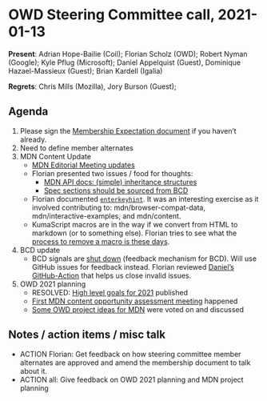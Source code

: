 # OWD Steering Committee call, 2021-01-13

**Present**:  Adrian Hope-Bailie (Coil); Florian Scholz (OWD); Robert Nyman (Google); Kyle Pflug (Microsoft); Daniel Appelquist (Guest), Dominique Hazael-Massieux (Guest); Brian Kardell (Igalia)

**Regrets**: Chris Mills (Mozilla), Jory Burson (Guest);

## Agenda

1. Please sign the [Membership Expectation document](https://github.com/openwebdocs/project/blob/main/steering-committee/membership-expectations.md) 
if you haven’t already. 
1. Need to define member alternates
1. MDN Content Update
    - [MDN Editorial Meeting updates](https://docs.google.com/document/d/1ANeo9ZlQMLPrX_4xsQXkItEnXCAOJYoVQQrZqLQEKlI/edit#heading=h.z74cfgrb0siz)
    - Florian presented two issues / food for thoughts:
      - [MDN API docs: (simple) inheritance structures](https://github.com/mdn/content/issues/1006)
      - [Spec sections should be sourced from BCD](https://github.com/mdn/content/issues/1146)
    - Florian documented [`enterkeyhint`](https://developer.mozilla.org/en-US/docs/Web/HTML/Global_attributes/enterkeyhint). 
     It was an interesting exercise as it involved contributing to: mdn/browser-compat-data, mdn/interactive-examples, and mdn/content.
    - KumaScript macros are in the way if we convert from HTML to markdown (or to something else). 
    Florian tries to see what the [process to remove a macro is these days](https://github.com/mdn/yari/pull/2506).
1. BCD update
    - BCD signals are [shut down](https://github.com/mdn/kuma/issues/7721#issuecomment-757452921) (feedback mechanism for BCD). Will use GitHub issues for feedback instead. 
    Florian reviewed [Daniel’s GitHub-Action](https://github.com/mdn/browser-compat-data/pull/8703) that helps us close invalid issues.
1. OWD 2021 planning
    - RESOLVED: [High level goals for 2021](https://github.com/openwebdocs/project/blob/main/2021-goals.md) published
    - [First MDN content opportunity assessment meeting](https://docs.google.com/document/d/1CMQiXVRInksCnRjkDJlVKW56dqaj3cXv37tUf0Zw9wo/edit#) happened
    - [Some OWD project ideas for MDN](https://docs.google.com/document/d/1a2LXI1zNCrdHQp5OYcg1HLCt2sjzmtWhT62S-jLFXfk/edit#heading=h.9ambpag4zg5m) were voted on and discussed

## Notes / action items / misc talk
- ACTION Florian: Get feedback on how steering committee member alternates are approved 
and amend the membership document to talk about it.
- ACTION all: Give feedback on OWD 2021 planning and MDN project planning